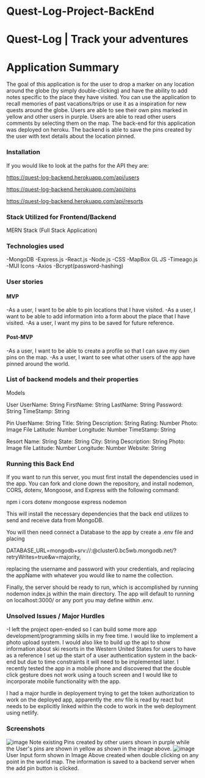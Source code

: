 # Quest-Log-Project-BackEnd
# Quest-Log | Track your adventures

# Application Summary

The goal of this application is for the user to drop a marker on any location around the globe (by simply double-clicking) and have the ability to add notes specific to the place they have visited. You can use the application to recall memories of past vacations/trips or use it as a inspiration for new quests around the globe. Users are able to see their own pins marked in yellow and other users in purple. Users are able to read other users comments by selecting them on the map.
The back-end for this application was deployed on heroku. The backend is able to save the pins created by the user with text details about the location pinned.
### Installation

If you would like to look at the paths for the API they are: 

https://quest-log-backend.herokuapp.com/api/users

https://quest-log-backend.herokuapp.com/api/pins

https://quest-log-backend.herokuapp.com/api/resorts

### Stack Utilized for Frontend/Backend

MERN Stack (Full Stack Application)

### Technologies used

-MongoDB -Express.js -React.js -Node.js -CSS -MapBox GL JS -Timeago.js -MUI Icons -Axios -Bcrypt(password-hashing)

### User stories

#### MVP

-As a user, I want to be able to pin locations that I have visited.
-As a user, I want to be able to add information into a form about the place that I have visited.
-As a user, I want my pins to be saved for future reference.

#### Post-MVP

-As a user, I want to be able to create a profile so that I can save my own pins on the map.
-As a user, I want to see what other users of the app have pinned around the world.

### List of backend models and their properties
Models

User
UserName: String
FirstName: String
LastName: String
Password: String
TimeStamp: String

Pin
UserName: String
Title: String
Description: String
Rating: Number
Photo: Image File
Latitude: Number
Longitude: Number
TimeStamp: String

Resort
Name: String
State: String
City: String
Description: String
Photo: Image file
Latitude: Number
Longitude: Number
Website: String


### Running this Back End
If you want to run this server, you must first install the dependencies used in the app. You can fork and clone down the repository, and install nodemon, CORS, dotenv, Mongoose, and Express with the following command:

npm i cors dotenv mongoose express nodemon

This will install the necessary dependencies that the back end utilizes to send and receive data from MongoDB.

You will then need connect a Database to the app by create a .env file and placing

DATABASE_URL=mongodb+srv://<username>:<password>@cluster0.bc5wb.mongodb.net/<appName>?retryWrites=true&w=majority,

replacing the username and password with your credentials, and replacing the appName with whatever you would like to name the collection.

Finally, the server should be ready to run, which is accomplished by running nodemon index.js within the main directory. The app will default to running on localhost:3000/ or any port you may define within .env.


### Unsolved Issues / Major Hurdles

-I left the project open-ended so I can build some more app development/programming skills in my free time. I would like to implement a photo upload system. I would also like to build up the api to show information about ski resorts in the Western United States for users to have as a reference I set up the start of a user authentication system in the back-end but due to time constraints it will need to be implemented later. I recently tested the app in a mobile phone and discovered that the double click gesture does not work using a touch screen and I would like to incorporate mobile functionality with the app.

I had a major hurdle in deployement trying to get the token authorization to work on the deployed app, apparently the .env file is read by react but needs to be explicitly linked within the code to work in the web deployment using netlify.

### Screenshots

![image](https://user-images.githubusercontent.com/93820113/155620745-f42c75ed-cb51-4454-9355-1e3456b551c4.png)
Note existing Pins created by other users shown in purple while the User's pins are shown in yellow as shown in the image above.
![image](https://user-images.githubusercontent.com/93820113/155621377-9187b973-121a-4826-84b6-6b11daf59500.png)
User Input form shown in Image Above created when double clicking on any point in the world map. The information is saved to a backend server when the add pin button is clicked.


